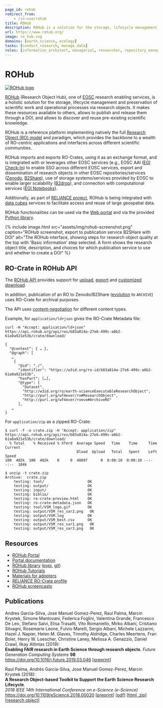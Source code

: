 ```yaml
---
page_id: rohub
redirect_from:
    - /in-use/rohub
title: ROHub
description: ROHub is a solution for the storage, lifecycle management and preservation of scientific work and operational processes via research objects. It makes these resources available to others, allows to publish and release them through a DOI, and allows to discover and reuse pre-existing scientific knowledge.
url: https://www.rohub.org/
image: ro_hub.svg
domains: [earth_science, ecology]
tasks: [conduct_research, manage_data]
roles: [information_architect, managerial, researcher, repository_manager]
---
```


# ROHub

[![ROHub logo](assets/img/ro_hub.svg)](https://reliance.rohub.org/)

[ROHub](https://reliance.rohub.org/) (Research Object Hub), one of [EOSC](https://eosc.eu/) research enabling services, is a holistic solution for the storage, lifecycle management and preservation of scientific work and operational processes via research objects. It makes these resources available to others, allows to publish and release them through a DOI, and allows to discover and reuse pre-existing scientific knowledge. 

ROHub is a reference platform implementing natively the full [Research Object (RO) model](https://www.researchobject.org/specs/) and paradigm, which provides the backbone to a wealth of RO-centric applications and interfaces across different scientific communities.

ROHub imports and exports RO-Crates, using it as an exchange format, and is integrated with or leverages other EOSC services (e.g., EOSC AAI ([EGI Check-In](https://www.egi.eu/services/check-in/)) to enable SSO across different EOSC services, export and dissemination of research objects in other EOSC repositories/services ([Zenodo](https://zenodo.org/), [B2Share](https://b2share.eudat.eu/)), use of storage systems/services provided by EOSC to enable larger scalability ([B2drop](https://www.eudat.eu/services/b2drop)), and connection with computational services ([EGI Notebooks](https://www.egi.eu/services/notebooks/)). 

Additionally, as part of [RELIANCE project](https://www.reliance-project.eu/), ROHub is being integrated with [data cubes](https://reliance-eosc.github.io/reliance-ro-crate/) services to facilitate access and reuse of large geospatial data.

ROHub functionalities can be used via the [Web portal](https://reliance.rohub.org/) and via the provided [Python library](https://reliance-eosc.github.io/ROHUB-API_documentation/html/).

{% include image.html src="assets/img/rohub-screenshot.png" caption="ROHub screenshot, export to publication service B2SHare with DOI" alt="The ROHub interface, showing steps for research object quality at the top with 'Basic information' step selected. A form shows the research object title, description, and choices for which publication service to use and whether to create a DOI" %}


## RO-Crate in ROHub API

The [ROHub API](https://api.rohub.org/api/) provides support for [upload](https://api.rohub.org/api/redoc/#operation/ros_upload), [export](https://api.rohub.org/api/redoc/#operation/ros_crate_export_to_crate) and [customized download](https://api.rohub.org/api/redoc/#operation/ros_crate_download_read). 

In addition, publication of an RO to Zenodo/B2Share ([evolution](https://api.rohub.org/api/redoc/#operation/ros_evolution) to `ARCHIVE`) uses RO-Crate for archival purposes.

The API uses [content-negotiation](https://datatracker.ietf.org/doc/html/rfc7231#section-3.4) for different content types.

Example, for `application/ld+json` gives the RO-Crate Metadata file:

```
curl -H "Accept: application/ld+json" https://api.rohub.org/api/ros/b83a814a-27e6-499c-a6b2-61a0a921e53b/crate/download/

{
  "@context": { … },
  "@graph": [
   …
    {
      "@id": "./",
      "identifier": "https://w3id.org/ro-id/b83a814a-27e6-499c-a6b2-61a0a921e53b",
      "hasPart": […],
      "@type": [
        "Dataset",
        "http://w3id.org/ro/earth-scienceExecutableResearchObject",
        "http://purl.org/wf4ever/ro#ResearchObject",
        "http://purl.org/wf4ever/roevo#ArchiveRO"
      ],
   …
}
```

For `application/zip` as a zipped RO-Crate:

```
$ curl -f -o crate.zip -H "Accept: application/zip" https://api.rohub.org/api/ros/b83a814a-27e6-499c-a6b2-61a0a921e53b/crate/download/
  % Total    % Received % Xferd  Average Speed   Time    Time     Time  Current
                                 Dload  Upload   Total   Spent    Left  Speed
100  402k  100  402k    0     0  40897      0  0:00:10  0:00:10 --:--:--  104k

$ unzip -t crate.zip
Archive:  crate.zip
    testing: tool/                    OK
    testing: output/                  OK
    testing: input/                   OK
    testing: biblio/                  OK
    testing: ro-crate-preview.html    OK
    testing: ro-crate-metadata.json   OK
    testing: tool/VSM_logo.gif        OK
    testing: output/VSM_res_sar2.png   OK
    testing: output/VSM.log           OK
    testing: output/VSM_best.csv      OK
    testing: output/VSM_res_sar1.png   OK
    testing: output/VSM_res_sar3.png   OK
```

## Resources

* [ROHub Portal](https://reliance.rohub.org/)
* [Portal documentation](https://reliance-eosc.github.io/rohub-portal-documentation/)
* [ROHub library](https://reliance-eosc.github.io/ROHUB-API_documentation/html/) ([pypi](https://pypi.org/project/rohub/), [git](https://git.man.poznan.pl/stash/projects/ROHUB/repos/rohub-api/))
* [ROHub Tutorials](https://reliance-eosc.github.io/ROHUB-API_documentation/html/tutorials.html)
* [Materials for adopters](https://www.reliance-project.eu/adopters/)
* [RELIANCE RO-Crate profile](https://reliance-eosc.github.io/reliance-ro-crate/)
* [ROHub screencasts](https://www.youtube.com/playlist?list=PLuFbwYmIXrVfSol_iD9dKpuJ5uHD40C4i)

## Publications

Andres Garcia-Silva, Jose Manuel Gomez-Perez, Raul Palma, Marcin Krystek, Simone Mantovani, Federica Foglini, Valentina Grande, Francesco De Leo, Stefano Salvi, Elisa Trasatti, Vito Romaniello, Mirko Albani, Cristiano Silvagni, Rosemarie Leone, Fulvio Marelli, Sergio Albani, Michele Lazzarini, Hazel J. Napier, Helen M. Glaves, Timothy Aldridge, Charles Meertens, Fran Boler, Henry W. Loescher, Christine Laney, Melissa  A. Genazzio, Daniel Crawl, Ilkay Altintas (2019):  
**Enabling FAIR research in Earth Science through research objects**.
_Future Generation Computing Systems_ **98**  
<https://doi.org/10.1016/j.future.2019.03.046> [[preprint](https://arxiv.org/abs/1809.10617)]

Raul Palma, Andrés García-Silva, Jose Manuel Gomez-Perez, Marcin Krystek (2018):  
**A Research Object-based Toolkit to Support the Earth Science Research Lifecycle**.  
_2018 IEEE 14th International Conference on e-Science (e-Science)_  
<https://doi.org/10.1109/eScience.2018.00020> [[preprint](https://doi.org/10.24424/ro-id.DBIMALEDRQ)] [[pdf](http://sandbox.rohub.org/rodl/ROs/ROToolkit_ro2018-published/ROToolkit-ES-CR.pdf)] [[html .zip](http://sandbox.rohub.org/rodl/ROs/ROToolkit_ro2018-published/ROToolkit-ES-CR.zip)] [[research object](http://sandbox.rohub.org/rodl/ROs/ROToolkit_ro2018-published/)]  

